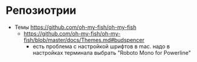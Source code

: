 # Репозиотрии
* Темы https://github.com/oh-my-fish/oh-my-fish
  * https://github.com/oh-my-fish/oh-my-fish/blob/master/docs/Themes.md#budspencer
    * есть проблема с настройкой шрифтов в mac. надо в настройках терминала выбрать "Roboto Mono for Powerline"

